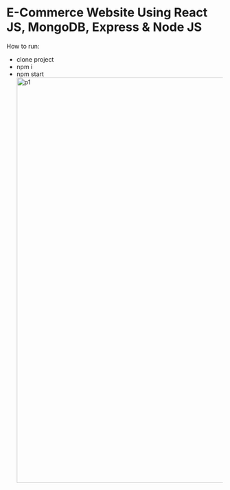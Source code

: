 # E-Commerce Website Using React JS, MongoDB, Express & Node JS

How to run:
- clone project
- npm i
- npm start
  <img width="946" alt="p1" src="https://github.com/user-attachments/assets/563b743f-afb9-4dc0-856a-e9c764d6aba0">
